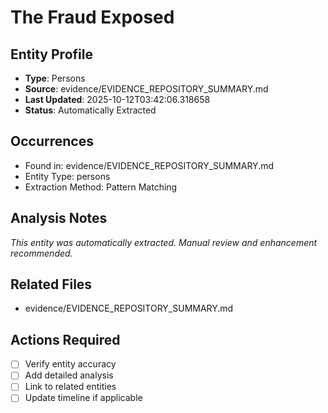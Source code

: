 # The Fraud Exposed

## Entity Profile
- **Type**: Persons
- **Source**: evidence/EVIDENCE_REPOSITORY_SUMMARY.md
- **Last Updated**: 2025-10-12T03:42:06.318658
- **Status**: Automatically Extracted

## Occurrences
- Found in: evidence/EVIDENCE_REPOSITORY_SUMMARY.md
- Entity Type: persons
- Extraction Method: Pattern Matching

## Analysis Notes
*This entity was automatically extracted. Manual review and enhancement recommended.*

## Related Files
- evidence/EVIDENCE_REPOSITORY_SUMMARY.md

## Actions Required
- [ ] Verify entity accuracy
- [ ] Add detailed analysis
- [ ] Link to related entities
- [ ] Update timeline if applicable
